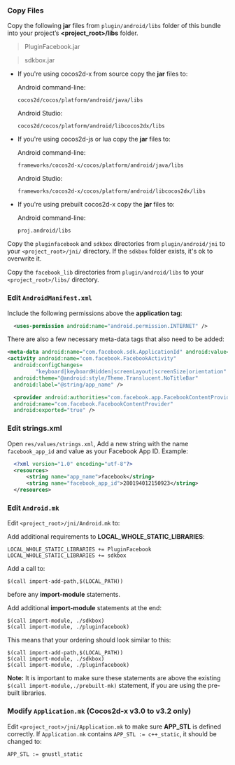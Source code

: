 ### Copy Files
Copy the following __jar__ files from `plugin/android/libs` folder of this
bundle into your project’s __<project_root>/libs__ folder.

> PluginFacebook.jar

> sdkbox.jar


* If you're using cocos2d-x from source copy the __jar__ files to:

	Android command-line:
	```
	cocos2d/cocos/platform/android/java/libs
	```

	Android Studio:
	```
	cocos2d/cocos/platform/android/libcocos2dx/libs
	```

* If you're using cocos2d-js or lua copy the __jar__ files to:

	Android command-line:
	```
	frameworks/cocos2d-x/cocos/platform/android/java/libs
	```

	Android Studio:
	```
	frameworks/cocos2d-x/cocos/platform/android/libcocos2dx/libs
	```

* If you're using prebuilt cocos2d-x copy the __jar__ files to:

	Android command-line:
	```
	proj.android/libs
	```

Copy the `pluginfacebook` and `sdkbox` directories from `plugin/android/jni` to your `<project_root>/jni/` directory. If the `sdkbox` folder exists, it's ok to overwrite it.

Copy the `facebook_lib` directories from `plugin/android/libs` to your `<project_root>/libs/` directory.


### Edit `AndroidManifest.xml`
Include the following permissions above the __application tag__:
```xml
  <uses-permission android:name="android.permission.INTERNET" />
```

There are also a few necessary meta-data tags that also need to be added:
```xml
<meta-data android:name="com.facebook.sdk.ApplicationId" android:value="@string/facebook_app_id"/>
<activity android:name="com.facebook.FacebookActivity"
  android:configChanges=
         "keyboard|keyboardHidden|screenLayout|screenSize|orientation"
  android:theme="@android:style/Theme.Translucent.NoTitleBar"
  android:label="@string/app_name" />

  <provider android:authorities="com.facebook.app.FacebookContentProvider__replace_with_your_app_id__"
  android:name="com.facebook.FacebookContentProvider"
  android:exported="true" />
```

### Edit strings.xml
Open `res/values/strings.xml`, Add a new string with the name
`facebook_app_id` and value as your Facebook App ID. Example:

```xml
  <?xml version="1.0" encoding="utf-8"?>
  <resources>
      <string name="app_name">facebook</string>
      <string name="facebook_app_id">280194012150923</string>
  </resources>
```

### Edit `Android.mk`
Edit `<project_root>/jni/Android.mk` to:

Add additional requirements to __LOCAL_WHOLE_STATIC_LIBRARIES__:
```
LOCAL_WHOLE_STATIC_LIBRARIES += PluginFacebook
LOCAL_WHOLE_STATIC_LIBRARIES += sdkbox
```

Add a call to:
```
$(call import-add-path,$(LOCAL_PATH))
```
before any __import-module__ statements.

Add additional __import-module__ statements at the end:
```
$(call import-module, ./sdkbox)
$(call import-module, ./pluginfacebook)
```

This means that your ordering should look similar to this:
```
$(call import-add-path,$(LOCAL_PATH))
$(call import-module, ./sdkbox)
$(call import-module, ./pluginfacebook)
```

  __Note:__ It is important to make sure these statements are above the existing `$(call import-module,./prebuilt-mk)` statement, if you are using the pre-built libraries.

### Modify `Application.mk` (Cocos2d-x v3.0 to v3.2 only)
Edit `<project_root>/jni/Application.mk` to make sure __APP_STL__ is defined
correctly. If `Application.mk` contains `APP_STL := c++_static`, it should be
changed to:
```
APP_STL := gnustl_static
```
